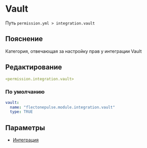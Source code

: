 # Vault
Путь `permission.yml > integration.vault`

## Пояснение
Категория, отвечающая за настройку прав у интеграции Vault

## Редактирование
```yaml
<permission.integration.vault>
```

### По умолчанию
```yaml
vault:
  name: "flectonepulse.module.integration.vault"
  type: TRUE
```

## Параметры

- [Интеграция](/docs/integration/vault/)

<!--@include: @/parts/permission/permissionTier3.md-->

